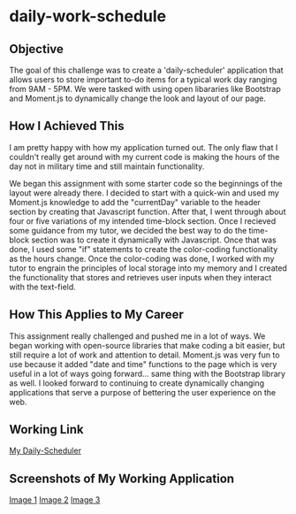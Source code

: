 # daily-work-schedule

## Objective

The goal of this challenge was to create a 'daily-scheduler' application that allows users to store important to-do items for a typical work day ranging from 9AM - 5PM. We were tasked with using open libararies like Bootstrap and Moment.js to dynamically change the look and layout of our page.

## How I Achieved This

I am pretty happy with how my application turned out. The only flaw that I couldn't really get around with my current code is making the hours of the day not in military time and still maintain functionality.

We began this assignment with some starter code so the beginnings of the layout were already there. I decided to start with a quick-win and used my Moment.js knowledge to add the "currentDay" variable to the header section by creating that Javascript function. After that, I went through about four or five variations of my intended time-block section. Once I recieved some guidance from my tutor, we decided the best way to do the time-block section was to create it dynamically with Javascript. Once that was done, I used some "if" statements to create the color-coding functionality as the hours change. Once the color-coding was done, I worked with my tutor to engrain the principles of local storage into my memory and I created the functionality that stores and retrieves user inputs when they interact with the text-field.

## How This Applies to My Career

This assignment really challenged and pushed me in a lot of ways. We began working with open-source libraries that make coding a bit easier, but still require a lot of work and attention to detail. Moment.js was very fun to use because it added "date and time" functions to the page which is very useful in a lot of ways going forward... same thing with the Bootstrap library as well. I looked forward to continuing to create dynamically changing applications that serve a purpose of bettering the user experience on the web.

## Working Link

[My Daily-Scheduler](https://andypieratt.github.io/daily-work-schedule/)

## Screenshots of My Working Application

[Image 1](./Assets/images/daily-schedule-1.png)
[Image 2](./Assets/images/daily-schedule-2.png)
[Image 3](./Assets/images/daily-schedule-3.png)
